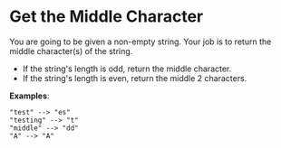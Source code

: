 # Get the Middle Character

You are going to be given a non-empty string. Your job is to return the middle character(s) of the string.

- If the string's length is odd, return the middle character.
- If the string's length is even, return the middle 2 characters.

**Examples**:
```
"test" --> "es"
"testing" --> "t"
"middle" --> "dd"
"A" --> "A"
```

